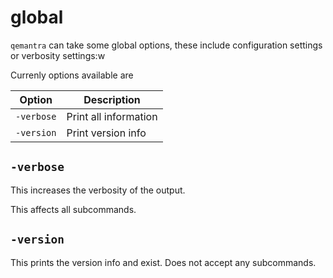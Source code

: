 # global

`qemantra` can take some global options, these include configuration settings or verbosity settings:w

Currenly options available are


| Option | Description |
| ---- | ---- |
| `-verbose` | Print all information  |
| `-version` | Print version info |

## `-verbose`

This increases the verbosity of the output.

This affects all subcommands.

## `-version`

This prints the version info and exist. Does not accept any subcommands.


